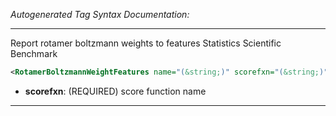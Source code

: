 _Autogenerated Tag Syntax Documentation:_

---
Report rotamer boltzmann weights to features Statistics Scientific Benchmark

```xml
<RotamerBoltzmannWeightFeatures name="(&string;)" scorefxn="(&string;)" />
```

-   **scorefxn**: (REQUIRED) score function name

---
